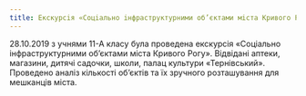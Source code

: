 ```yaml
---
title: Екскурсiя «Соцiально iнфраструктурними об’єктами мiста Кривого Рогу»
---
```


28.10.2019 з учнями 11-А класу була проведена екскурсiя «Соцiально iнфраструктурними об’єктами мiста Кривого Рогу». Вiдвiданi аптеки, магазини, дитячі садочки, школи, палац культури «Тернівський». Проведено аналiз кiлькостi об’єктiв та їх зручного розташування для мешканцiв мiста.

<slideshow></slideshow>
